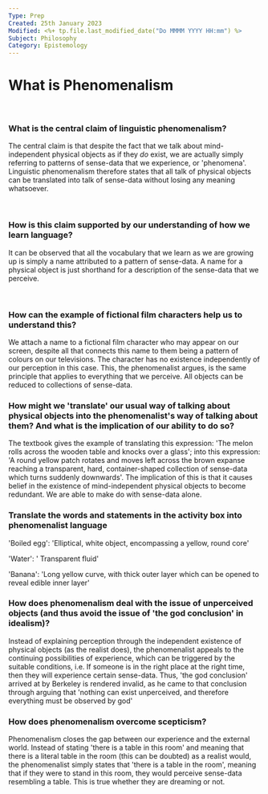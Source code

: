 ```yaml
---
Type: Prep
Created: 25th January 2023
Modified: <%+ tp.file.last_modified_date("Do MMMM YYYY HH:mm") %>
Subject: Philosophy
Category: Epistemology
---
```


# What is Phenomenalism

</br>

### What is the central claim of linguistic phenomenalism?

The central claim is that despite the fact that we talk about mind-independent physical objects as if they *do* exist, we are actually simply referring to patterns of sense-data that we experience, or 'phenomena'. Linguistic phenomenalism therefore states that all talk of physical objects can be translated into talk of sense-data without losing any meaning whatsoever.

</br>

### How is this claim supported by our understanding of how we learn language?

It can be observed that all the vocabulary that we learn as we are growing up is simply a name attributed to a pattern of sense-data. A name for a physical object is just shorthand for a description of the sense-data that we perceive.

</br>

### How can the example of fictional film characters help us to understand this?

We attach a name to a fictional film character who may appear on our screen, despite all that connects this name to them being a pattern of colours on our televisions. The character has no existence independently of our perception in this case. This, the phenomenalist argues, is the same principle that applies to everything that we perceive. All objects can be reduced to collections of sense-data.
</br>

### How might we 'translate' our usual way of talking about physical objects into the phenomenalist's way of talking about them? And what is the implication of our ability to do so?

The textbook gives the example of translating this expression: 'The melon rolls across the wooden table and knocks over a glass'; into this expression: 'A round yellow patch rotates and moves left across the brown expanse reaching a transparent, hard, container-shaped collection of sense-data which turns suddenly downwards'. The implication of this is that it causes belief in the existence of mind-independent physical objects to become redundant. We are able to make do with sense-data alone.
</br>

### Translate the words and statements in the activity box into phenomenalist language

'Boiled egg': 'Elliptical, white object, encompassing a yellow, round core'

'Water': ' Transparent fluid'

'Banana': 'Long yellow curve, with thick outer layer which can be opened to reveal edible inner layer'
</br>

### How does phenomenalism deal with the issue of unperceived objects (and thus avoid the issue of 'the god conclusion' in idealism)?

Instead of explaining perception through the independent existence of physical objects (as the realist does), the phenomenalist appeals to the continuing possibilities of experience, which can be triggered by the suitable conditions, i.e. If someone is in the right place at the right time, then they will experience certain sense-data. Thus, 'the god conclusion' arrived at by Berkeley is rendered invalid, as he came to that conclusion through arguing that 'nothing can exist unperceived, and therefore everything must be observed by god'
</br>

### How does phenomenalism overcome scepticism?

Phenomenalism closes the gap between our experience and the external world. Instead of stating 'there is a table in this room' and meaning that there is a literal table in the room (this can be doubted) as a realist would, the phenomenalist simply states that 'there is a table in the room', meaning that if they were to stand in this room, they would perceive sense-data resembling a table. This is true whether they are dreaming or not.